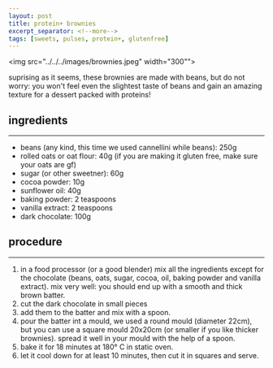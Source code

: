 ```yaml
---
layout: post
title: protein+ brownies
excerpt_separator: <!--more-->
tags: [sweets, pulses, protein+, glutenfree]
---
```


 <img src="../../../images/brownies.jpeg" width="300"">

<!--more-->

suprising as it seems, these brownies are made with beans, but do not worry: you won't feel even the slightest taste of beans and gain an amazing texture for a dessert packed with proteins!

## ingredients
---

- beans (any kind, this time we used cannellini while beans): 250g
- rolled oats or oat flour: 40g (if you are making it gluten free, make sure your oats are gf)
- sugar (or other sweetner): 60g
- cocoa powder: 10g
- sunflower oil: 40g
- baking powder: 2 teaspoons
- vanilla extract: 2 teaspoons
- dark chocolate: 100g

## procedure
---

1. in a food processor (or a good blender) mix all the ingredients except for the chocolate (beans, oats, sugar, cocoa, oil, baking powder and vanilla extract). mix very well: you should end up with a smooth and thick brown batter.
2. cut the dark chocolate in small pieces
3. add them to the batter and mix with a spoon.
4. pour the batter int a mould, we used a round mould (diameter 22cm), but you can use a square mould 20x20cm (or smaller if you like thicker brownies). spread it well in your mould with the help of a spoon.
5. bake it for 18 minutes at 180° C in static oven.
6. let it cool down for at least 10 minutes, then cut it in squares and serve.